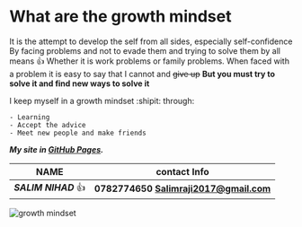 # What are the growth mindset

  It is the attempt to develop the self from all sides, especially self-confidence
By facing problems and not to evade them and trying to solve them by all means :+1:
Whether it is work problems or family problems.
When faced with a problem it is easy to say that I cannot and ~~give up~~
**But you must try to solve it and find new ways to solve it**

I keep myself in a growth mindset :shipit: through:
```
- Learning 
- Accept the advice 
- Meet new people and make friends 
```

***My site in [GitHub Pages](https://salimrj.github.io/reading-notes/).***

| NAME | contact Info |
|------------ | ------------- |
|***SALIM NIHAD*** :thumbsup: | **0782774650  Salimraji2017@gmail.com**|
                           
 
![growth mindset](https://www.callcentrehelper.com/images/stories/2018/01/podium-man-perfect-employee-760.png)
